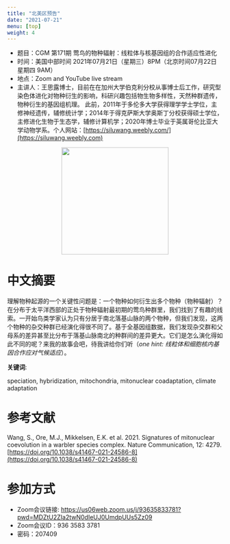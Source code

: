 ```yaml
---
title: "北美区预告"
date: "2021-07-21"
menu: [top]
weight: 4
---
```


- 题目：CGM 第171期 莺鸟的物种辐射：线粒体与核基因组的合作适应性进化
- 时间：美国中部时间 2021年07月21日（星期三）8PM（北京时间07月22日 星期四 9AM）
- 地点：Zoom and YouTube live stream
- 主讲人：王思露博士，目前在在加州大学伯克利分校从事博士后工作，研究型染色体进化对物种衍生的影响，科研兴趣包括物生物多样性，天然种群遗传，物种衍生的基因组机理。 此前，2011年于多伦多大学获得理学学士学位，主修神经遗传，辅修统计学；2014年于得克萨斯大学奥斯丁分校获得硕士学位，主修进化生物于生态学，辅修计算机学；2020年博士毕业于英属哥伦比亚大学动物学系。个人网站：[https://siluwang.weebly.com/](https://siluwang.weebly.com)

<div align="center">
<img src="https://i.ibb.co/pjYCsrn/US171-siluwang.jpg" height=250>
</div>

# 中文摘要

理解物种起源的一个关键性问题是：一个物种如何衍生出多个物种（物种辐射）？在分布于太平洋西部的正处于物种辐射最初期的莺鸟种群里，我们找到了有趣的线索。一开始鸟类学家认为只有分居于南北落基山脉的两个物种，但我们发现，这两个物种的杂交种群已经演化得很不同了。基于全基因组数据，我们发现杂交群和父母系的差异甚至比分布于落基山脉南北的种群间的差异更大。它们是怎么演化得如此不同的呢？来我的故事会吧，待我讲给你们听（*one hint: 线粒体和细胞核内基因合作应对气候适应*）。


**关键词**:

speciation, hybridization, mitochondria, mitonuclear coadaptation, climate adaptation


# 参考文献

Wang, S., Ore, M.J., Mikkelsen, E.K. et al. 2021. Signatures of mitonuclear coevolution in a warbler species complex. Nature Communication, 12: 4279. [https://doi.org/10.1038/s41467-021-24586-8](https://doi.org/10.1038/s41467-021-24586-8)

# 参加方式
- Zoom会议链接: https://us06web.zoom.us/j/93635833781?pwd=MDZtU2ZIa2twN0dIeUJ0UmdpUUs5Zz09
- Zoom会议ID：936 3583 3781
- 密码：207409
